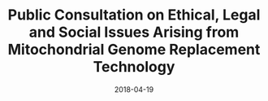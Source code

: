 ---
layout: post
title:  "Public Consultation on Ethical, Legal and Social Issues Arising from Mitochondrial Genome Replacement Technology"
date:   2018-04-19
file_url: /publications/press-releases/2018/04/bac-mgrt-press-release.pdf
---